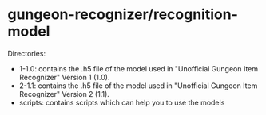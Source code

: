 # gungeon-recognizer/recognition-model

Directories:
- 1-1.0: contains the .h5 file of the model used in "Unofficial Gungeon Item Recognizer" Version 1 (1.0).
- 2-1.1: contains the .h5 file of the model used in "Unofficial Gungeon Item Recognizer" Version 2 (1.1).
- scripts: contains scripts which can help you to use the models